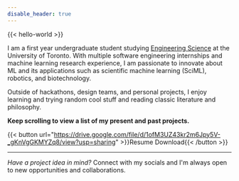 ```yaml
---
disable_header: true
---
```


{{< hello-world >}}

I am a first year undergraduate student studying [Engineering Science](https://engsci.utoronto.ca/program/what-is-engsci/) at the University of Toronto. With multiple software engineering internships and machine learning research experience, I am passionate to innovate about ML and its applications such as scientific machine learning (SciML), robotics, and biotechnology.

Outside of hackathons, design teams, and personal projects, I enjoy learning and trying random cool stuff and reading classic literature and philosophy.

**Keep scrolling to view a list of my present and past projects.**

{{< button url="https://drive.google.com/file/d/1ofM3UZ43kr2m6Jpy5V-_gKnVgGKMYZq8/view?usp=sharing" >}}Resume Download{{< /button >}}

---

_Have a project idea in mind?_ Connect with my socials and I'm always open to new opportunities and collaborations.
